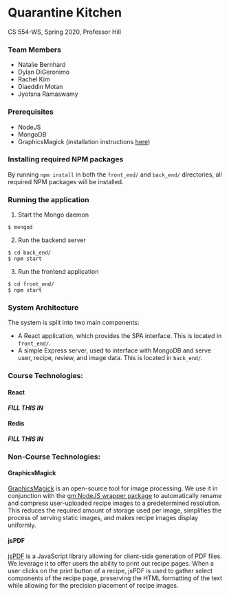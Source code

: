 # Quarantine Kitchen

CS 554-WS, Spring 2020, Professor Hill

### Team Members
- Natalie Bernhard
- Dylan DiGeronimo
- Rachel Kim
- Diaeddin Motan
- Jyotsna Ramaswamy

### Prerequisites
- NodeJS
- MongoDB
- GraphicsMagick (installation instructions [here](http://www.graphicsmagick.org/README.html))

### Installing required NPM packages
By running `npm install` in both the `front_end/` and `back_end/` directories, all required NPM packages will be installed.

### Running the application
1. Start the Mongo daemon
```
$ mongod
```
2. Run the backend server
```
$ cd back_end/
$ npm start
```
3. Run the frontend application
```
$ cd front_end/
$ npm start
```

### System Architecture
The system is split into two main components:
- A React application, which provides the SPA interface. This is located in `front_end/`.
- A simple Express server, used to interface with MongoDB and serve user, recipe, review, and image data. This is located in `back_end/`.

### Course Technologies:
#### React
***FILL THIS IN***

#### Redis
***FILL THIS IN***

### Non-Course Technologies:
#### GraphicsMagick
[GraphicsMagick](http://www.graphicsmagick.org/) is an open-source tool for image processing. We use it in conjunction with the [gm NodeJS wrapper package](https://www.npmjs.com/package/gm) to automatically rename and compress user-uploaded recipe images to a predetermined resolution. This reduces the required amount of storage used per image, simplifies the process of serving static images, and makes recipe images display uniformly.

#### jsPDF
[jsPDF](https://parall.ax/products/jspdf) is a JavaScript library allowing for client-side generation of PDF files. We leverage it to offer users the ability to print out recipe pages. When a user clicks on the print button of a recipe, jsPDF is used to gather select components of the recipe page, preserving the HTML formatting of the text while allowing for the precision placement of recipe images.